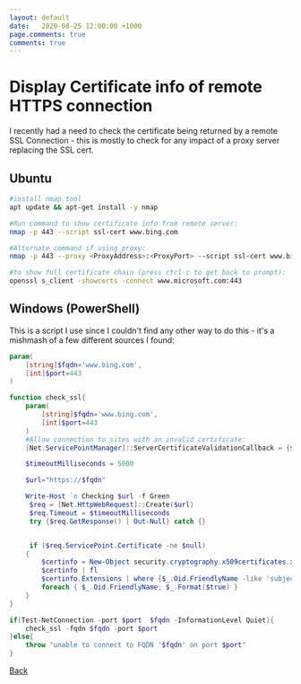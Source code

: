 ```yaml
---
layout: default
date:   2020-08-25 12:00:00 +1000
page.comments: true
comments: true
---
```


# Display Certificate info of remote HTTPS connection

I recently had a need to check the certificate being returned by a remote SSL Connection - this is mostly to check for any impact of a proxy server replacing the SSL cert.

## Ubuntu

```bash
#install nmap tool
apt update && apt-get install -y nmap

#Run command to show certificate info from remote server:
nmap -p 443 --script ssl-cert www.bing.com

#Alternate command if using proxy:
nmap -p 443 --proxy <ProxyAddress>:<ProxyPort> --script ssl-cert www.bing.com

#to show full certificate chain (press ctrl-c to get back to prompt):
openssl s_client -showcerts -connect www.microsoft.com:443

```

## Windows (PowerShell)

This is a script I use since I couldn't find any other way to do this - it's a mishmash of a few different sources I found:


```powershell
param(
    [string]$fqdn='www.bing.com',
    [int]$port=443
)

function check_ssl{
    param(
        [string]$fqdn='www.bing.com',
        [int]$port=443
    )
    #Allow connection to sites with an invalid certificate:
    [Net.ServicePointManager]::ServerCertificateValidationCallback = {$true}

    $timeoutMilliseconds = 5000

    $url="https://$fqdn"

    Write-Host `n Checking $url -f Green
     $req = [Net.HttpWebRequest]::Create($url)
     $req.Timeout = $timeoutMilliseconds
     try {$req.GetResponse() | Out-Null} catch {}


     if ($req.ServicePoint.Certificate -ne $null)
    {
        $certinfo = New-Object security.cryptography.x509certificates.x509certificate2($req.ServicePoint.Certificate)
        $certinfo | fl
        $certinfo.Extensions | where {$_.Oid.FriendlyName -like 'subject alt*'} | `
        foreach { $_.Oid.FriendlyName; $_.Format($true) }
    }
}

if(Test-NetConnection -port $port  $fqdn -InformationLevel Quiet){
    check_ssl -fqdn $fqdn -port $port   
}else{
    throw "unable to connect to FQDN '$fqdn' on port $port"
}
```

[Back](./index.md)
